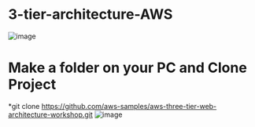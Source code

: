 # 3-tier-architecture-AWS

![image](https://github.com/rogerbarrow/3-tier-architecture-AWS/assets/46138186/c67faf5b-bc24-485c-aea8-4b1c7afdfb27)
# Make a folder on your PC and Clone Project
*git clone https://github.com/aws-samples/aws-three-tier-web-architecture-workshop.git
![image](https://github.com/rogerbarrow/3-tier-architecture-AWS/assets/46138186/de005163-0735-47da-8bd5-4700dd98e113)
